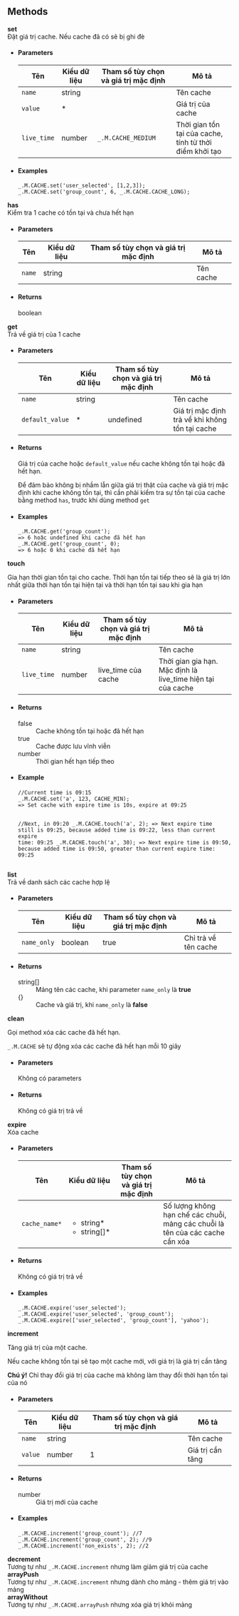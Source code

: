 ## Methods
<div class="panel panel-info">
    <div class="panel-heading"><strong>set</strong></div>
    <div class="panel-body">
        Đặt giá trị cache. Nếu cache đã có sẽ bị ghi đè
    </div>
    <ul class="list-group">
        <li class="list-group-item">
            <h4>Parameters</h4>
            <table class="table table-striped">
                <thead>
                <tr>
                    <th>Tên</th>
                    <th>Kiểu dữ liệu</th>
                    <th>Tham số tùy chọn và giá trị mặc định</th>
                    <th>Mô tả</th>
                </tr>
                </thead>
                <tbody>
                <tr>
                    <td><code>name</code></td>
                    <td>string</td>
                    <td></td>
                    <td>Tên cache</td>
                </tr>
                <tr>
                    <td><code>value</code></td>
                    <td>*</td>
                    <td></td>
                    <td>Giá trị của cache</td>
                </tr>
                <tr>
                    <td><code>live_time</code></td>
                    <td>number</td>
                    <td><code>_.M.CACHE_MEDIUM</code></td>
                    <td>Thời gian tồn tại của cache, tính từ thời điểm khởi tạo</td>
                </tr>
                </tbody>
            </table>
        </li>
        <li class="list-group-item">
            <h4>Examples</h4>
<pre><code class="javascript">_.M.CACHE.set('user_selected', [1,2,3]);
_.M.CACHE.set('group_count', 6, _.M.CACHE.CACHE_LONG);</code></pre>
        </li>
    </ul>
</div>
<div class="panel panel-info">
    <div class="panel-heading"><strong>has</strong></div>
    <div class="panel-body">
        Kiểm tra 1 cache có tồn tại và chưa hết hạn
    </div>
    <ul class="list-group">
        <li class="list-group-item">
            <h4>Parameters</h4>
            <table class="table table-striped">
                <thead>
                <tr>
                    <th>Tên</th>
                    <th>Kiểu dữ liệu</th>
                    <th>Tham số tùy chọn và giá trị mặc định</th>
                    <th>Mô tả</th>
                </tr>
                </thead>
                <tbody>
                <tr>
                    <td><code>name</code></td>
                    <td>string</td>
                    <td></td>
                    <td>Tên cache</td>
                </tr>
                </tbody>
            </table>
        </li>
        <li class="list-group-item">
            <h4>Returns</h4>
            <dl class="dl-horizontal">
                <dt>boolean</dt>
                <dd></dd>
            </dl>
        </li>
    </ul>
</div>
<div class="panel panel-info">
    <div class="panel-heading"><strong>get</strong></div>
    <div class="panel-body">
        Trả về giá trị của 1 cache
    </div>
    <ul class="list-group">
        <li class="list-group-item">
            <h4>Parameters</h4>
            <table class="table table-striped">
                <thead>
                <tr>
                    <th>Tên</th>
                    <th>Kiểu dữ liệu</th>
                    <th>Tham số tùy chọn và giá trị mặc định</th>
                    <th>Mô tả</th>
                </tr>
                </thead>
                <tbody>
                <tr>
                    <td><code>name</code></td>
                    <td>string</td>
                    <td></td>
                    <td>Tên cache</td>
                </tr>
                <tr>
                    <td><code>default_value</code></td>
                    <td>*</td>
                    <td>undefined</td>
                    <td>Giá trị mặc định trả về khi không tồn tại cache</td>
                </tr>
                </tbody>
            </table>
        </li>
        <li class="list-group-item">
            <h4>Returns</h4>
            <p>Giá trị của cache hoặc <code>default_value</code> nếu cache không tồn tại hoặc đã hết hạn.</p>
            <div class="alert alert-warning">Để đảm bảo không bị nhầm lẫn giữa giá trị thật của cache và giá trị mặc
                định khi
                cache không tồn tại, thì cần phải kiểm tra sự tồn tại của cache bằng method <code>has</code>, trước khi
                dùng method <code>get</code></div>
        </li>
        <li class="list-group-item">
            <h4>Examples</h4>
<pre><code class="javascript">_.M.CACHE.get('group_count');
=> 6 hoặc undefined khi cache đã hết hạn
_.M.CACHE.get('group_count', 0);
=> 6 hoặc 0 khi cache đã hết hạn</code></pre>
        </li>
    </ul>
</div>
<div class="panel panel-info">
    <div class="panel-heading"><strong>touch</strong></div>
    <div class="panel-body">
        <p>Gia hạn thời gian tồn tại cho cache.
            Thời hạn tồn tại tiếp theo sẽ là giá trị lớn nhất giữa thời hạn tồn tại hiện tại và thời hạn tồn tại sau khi
            gia hạn
        </p>
    </div>
    <ul class="list-group">
        <li class="list-group-item">
            <h4>Parameters</h4>
            <table class="table table-striped">
                <thead>
                <tr>
                    <th>Tên</th>
                    <th>Kiểu dữ liệu</th>
                    <th>Tham số tùy chọn và giá trị mặc định</th>
                    <th>Mô tả</th>
                </tr>
                </thead>
                <tbody>
                <tr>
                    <td><code>name</code></td>
                    <td>string</td>
                    <td></td>
                    <td>Tên cache</td>
                </tr>
                <tr>
                    <td><code>live_time</code></td>
                    <td>number</td>
                    <td>live_time của cache</td>
                    <td>Thời gian gia hạn. Mặc định là live_time hiện tại của cache</td>
                </tr>
                </tbody>
            </table>
        </li>
        <li class="list-group-item">
            <h4>Returns</h4>
            <dl class="dl-horizontal">
                <dt>false</dt>
                <dd>Cache không tồn tại hoặc đã hết hạn</dd>
                <dt>true</dt>
                <dd>Cache được lưu vĩnh viễn</dd>
                <dt>number</dt>
                <dd>Thời gian hết hạn tiếp theo</dd>
            </dl>
        </li>
        <li class="list-group-item">
            <h4>Example</h4>
<pre><code class="javascript">//Current time is 09:15
_.M.CACHE.set('a', 123, CACHE_MIN);
=> Set cache with expire time is 10s, expire at 09:25

//Next, in 09:20
_.M.CACHE.touch('a', 2);
=> Next expire time still is 09:25, because added time is 09:22, less than current expire time: 09:25
_.M.CACHE.touch('a', 30);
=> Next expire time is 09:50, because added time is 09:50, greater than current expire time: 09:25</code></pre>
        </li>
    </ul>
</div>
<div class="panel panel-info">
    <div class="panel-heading"><strong>list</strong></div>
    <div class="panel-body">
        Trả về danh sách các cache hợp lệ
    </div>
    <ul class="list-group">
        <li class="list-group-item">
            <h4>Parameters</h4>
            <table class="table table-striped">
                <thead>
                <tr>
                    <th>Tên</th>
                    <th>Kiểu dữ liệu</th>
                    <th>Tham số tùy chọn và giá trị mặc định</th>
                    <th>Mô tả</th>
                </tr>
                </thead>
                <tbody>
                <tr>
                    <td><code>name_only</code></td>
                    <td>boolean</td>
                    <td>true</td>
                    <td>Chỉ trả về tên cache</td>
                </tr>
                </tbody>
            </table>
        </li>
        <li class="list-group-item">
            <h4>Returns</h4>
            <dl class="dl-horizontal">
                <dt>string[]</dt>
                <dd>Mảng tên các cache, khi parameter <code>name_only</code> là <strong>true</strong></dd>
                <dt>{}</dt>
                <dd>Cache và giá trị, khi <code>name_only</code> là <strong>false</strong></dd>
            </dl>
        </li>
    </ul>
</div>
<div class="panel panel-info">
    <div class="panel-heading"><strong>clean</strong></div>
    <div class="panel-body">
        <p>Gọi method xóa các cache đã hết hạn.</p>
        <div class="alert alert-info"><code>_.M.CACHE</code> sẽ tự động xóa các cache đã hết hạn mỗi 10 giây</div>
    </div>
    <ul class="list-group">
        <li class="list-group-item">
            <h4>Parameters</h4>
            <div class="alert alert-info">Không có parameters</div>
        </li>
        <li class="list-group-item">
            <h4>Returns</h4>
            <div class="alert alert-info">Không có giá trị trả về</div>
        </li>
    </ul>
</div>
<div class="panel panel-info">
    <div class="panel-heading"><strong>expire</strong></div>
    <div class="panel-body">
        Xóa cache
    </div>
    <ul class="list-group">
        <li class="list-group-item">
            <h4>Parameters</h4>
            <table class="table table-striped">
                <thead>
                <tr>
                    <th>Tên</th>
                    <th>Kiểu dữ liệu</th>
                    <th>Tham số tùy chọn và giá trị mặc định</th>
                    <th>Mô tả</th>
                </tr>
                </thead>
                <tbody>
                <tr>
                    <td><code>cache_name*</code></td>
                    <td>
                        <ul>
                            <li>string*</li>
                            <li>string[]*</li>
                        </ul>
                    </td>
                    <td></td>
                    <td>Số lượng không hạn chế các chuỗi, mảng các chuỗi là tên của các cache cần xóa</td>
                </tr>
                </tbody>
            </table>
        </li>
        <li class="list-group-item">
            <h4>Returns</h4>
            <div class="alert alert-info">Không có giá trị trả về</div>
        </li>
        <li class="list-group-item">
            <h4>Examples</h4>
<pre><code class="javascript">_.M.CACHE.expire('user_selected');
_.M.CACHE.expire('user_selected', 'group_count');
_.M.CACHE.expire(['user_selected', 'group_count'], 'yahoo');</code></pre>
        </li>
    </ul>
</div>
<div class="panel panel-info">
    <div class="panel-heading"><strong>increment</strong></div>
    <div class="panel-body">
        <p>Tăng giá trị của một cache.</p>
        <p>Nếu cache không tồn tại sẽ tạo một cache mới, với giá trị là giá trị cần tăng</p>
        <div class="alert alert-danger">
            <strong>Chú ý!</strong> Chỉ thay đổi giá trị của cache mà không làm thay đổi thời hạn tồn tại của nó
        </div>
    </div>
    <ul class="list-group">
        <li class="list-group-item">
            <h4>Parameters</h4>
            <table class="table table-striped">
                <thead>
                <tr>
                    <th>Tên</th>
                    <th>Kiểu dữ liệu</th>
                    <th>Tham số tùy chọn và giá trị mặc định</th>
                    <th>Mô tả</th>
                </tr>
                </thead>
                <tbody>
                <tr>
                    <td><code>name</code></td>
                    <td>string</td>
                    <td></td>
                    <td>Tên cache</td>
                </tr>
                <tr>
                    <td><code>value</code></td>
                    <td>number</td>
                    <td>1</td>
                    <td>Giá trị cần tăng</td>
                </tr>
                </tbody>
            </table>
        </li>
        <li class="list-group-item">
            <h4>Returns</h4>
            <dl class="dl-horizontal">
                <dt>number</dt>
                <dd>Giá trị mới của cache</dd>
            </dl>
        </li>
        <li class="list-group-item">
            <h4>Examples</h4>
<pre><code class="javascript">_.M.CACHE.increment('group_count'); //7
_.M.CACHE.increment('group_count', 2); //9
_.M.CACHE.increment('non_exists', 2); //2</code></pre>
        </li>
    </ul>
</div>
<div class="panel panel-info">
    <div class="panel-heading"><strong>decrement</strong></div>
    <div class="panel-body">
        Tương tự như <code>_.M.CACHE.increment</code> nhưng làm giảm giá trị của cache
    </div>
</div>
<div class="panel panel-info">
    <div class="panel-heading"><strong>arrayPush</strong></div>
    <div class="panel-body">
        Tương tự như <code>_.M.CACHE.increment</code> nhưng dành cho mảng - thêm giá trị vào mảng
    </div>
</div>
<div class="panel panel-info">
    <div class="panel-heading"><strong>arrayWithout</strong></div>
    <div class="panel-body">
        Tương tự như <code>_.M.CACHE.arrayPush</code> nhưng xóa giá trị khỏi mảng
    </div>
</div>